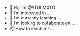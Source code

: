 - 👋 Hi, I’m @ATULMOTO
- 👀 I’m interested in ...
- 🌱 I’m currently learning ...
- 💞️ I’m looking to collaborate on ...
- 📫 How to reach me ...

<!---
ATULMOTO/ATULMOTO is a ✨ special ✨ repository because its `README.md` (this file) appears on your GitHub profile.
You can click the Preview link to take a look at your changes.
--->

